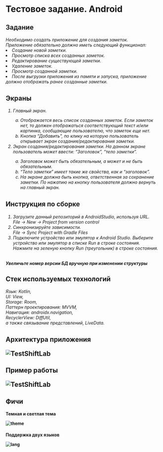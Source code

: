 <H1>Тестовое задание. Android</H1>
<H2>Задание</H2>
<H6>
  Необходимо создать приложение для создания заметок. <BR>
Приложение обязательно должно иметь следующий функционал: <BR>
  <li>Создание новой заметки.</li>
  <li>Просмотр списка всех созданных заметок.</li>
  <li>Редактирование существующей заметки.</li>
  <li>Удаление заметок.</li>
  <li>Просмотр созданной заметки.</li>
  <li>После выгрузки приложения из памяти и запуска, приложение должно отображать ранее созданные заметки.</li>
  
<H2>Экраны</H2>
<H6>
<ol type="1">
<li>Главный экран.<BR></li>
  <ol type="a">
<li>Отображается весь список созданных заметок. Если заметок нет, то должен отображаться соответствующий текст и/или картинка, сообщающие пользователю, 
что заметок еще нет. <BR></li>
<li>Кнопка “Добавить”, по клику на которую пользователь открывает экран создания/редактирования заметки. <BR></li>
  </ol>
<li>Экран создания/редактирования заметки. На данном экране пользователь может ввести: “Заголовок”, “тело заметки”. <BR></li>
  <ol type="a">
<li>Заголовок может быть обязательным, а может и не быть обязательным. <BR></li>
<li>“Тело заметки” имеет такие же свойства, как и “заголовок”. <BR></li>
<li>На экране должна быть кнопка, ответственная за сохранение заметки. По нажатию на кнопку пользователя должно вернуть на главный экран. <BR></li>
  </ol>
</ol>
</H6>

<H2>Инструкция по сборке</H2>
<H6>
<ol type="1">
<li>Загрузите данный репозиторий в AndroidStudio, используя URL.<BR> File -> New -> Project from version control<BR></li>
<li>Синхронизируйте зависимости. <BR> File -> Sync Project with Gradle Files <BR></li>
<li>Подключите устройство или эмулятор к Android Studio. Выберите устройство или эмулятор в списке Run в строке состояния.<BR>
Нажмите на зеленую кнопку Run (треугольник) в строке состояния.</li>
</ol>
<H5>Увеличьте номер версии БД вручную при изменении структуры</H5>
</H6>

<H2>Стек используемых технологий</H2>
<H6>
Язык: Kotlin,<BR>
UI: View,<BR>
Storage: Room,<BR>
Паттерн проектирования: MVVM,<BR>
Навигация: androidx.navigation,<BR>
RecyclerView: DiffUtil,<BR>
а также связывание представлений, LiveData.<BR>
</H6>

<H2>Архитектура приложения
  
  ![TestShiftLab](https://github.com/user-attachments/assets/cf53afab-0483-4411-a43c-e1d08c1da410)
</H2>

<H2>Пример работы
  
![TestShiftLab](https://github.com/user-attachments/assets/f36f71b4-e3a9-48a0-b676-40703ee20cde)
</H2>
<H2>Фичи</H2>
<H4>
  Темная и светлая тема

  ![theme](https://github.com/user-attachments/assets/f86bf1e6-1df6-4651-ad3e-9bf39a3d0b50)

</H4>
<H4>
  Поддержка двух языков

  ![lang](https://github.com/user-attachments/assets/4017c9c1-bb42-4ec3-83cc-0c7e8487e301)

</H4>
